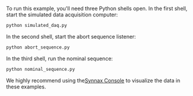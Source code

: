 To run this example, you'll need three Python shells open. In the first shell, start the
simulated data acquisition computer:

```bash
python simulated_daq.py
```

In the second shell, start the abort sequence listener:

```bash
python abort_sequence.py
```

In the third shell, run the nominal sequence:

```bash
python nominal_sequence.py
```

We highly recommend using the[Synnax
Console](https://docs.synnaxlabs.com/reference/console/get-started) to visualize the
data in these examples.
